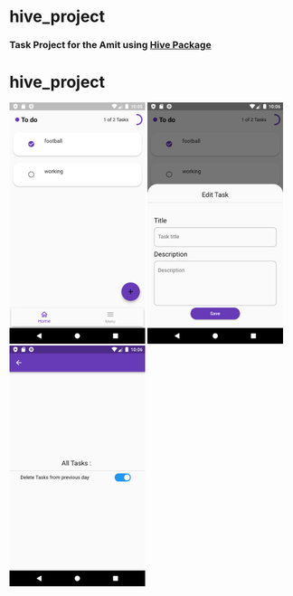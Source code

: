 # hive_project

### Task Project for the Amit using [Hive Package](https://pub.dev/packages/hive)   

# hive_project
<p align="left" >
  <img width="240"  src= "https://raw.githubusercontent.com/NovairMikhail14/hive_project/master/asset_markdown/HomePage.png" >          
  <img width="240"   src= "https://raw.githubusercontent.com/NovairMikhail14/hive_project/master/asset_markdown/Edit.png">
  <img width="240"   src= "https://raw.githubusercontent.com/NovairMikhail14/hive_project/master/asset_markdown/Sitting.png">
</p>
